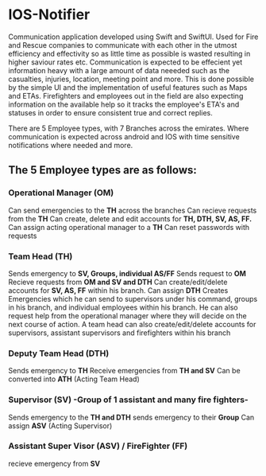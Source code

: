 # IOS-Notifier

Communication application developed using Swift and SwiftUI. Used for Fire and Rescue companies to communicate with each other in the utmost efficiency and effectivity so as little time as possible is wasted resulting in higher saviour rates etc. Communication is expected to be effecient yet information heavy with a large amount of data neeeded such as the casualties, injuries, location, meeting point and more. This is done possible by the simple UI and the implementation of useful features such as Maps and ETAs. Firefighters and employees out in the field are also expecting information on the available help so it tracks the employee's ETA's and statuses in order to ensure consistent true and correct replies.

There are 5 Employee types, with 7 Branches across the emirates. Where communication is expected across android and IOS with time sensitive notifications where needed and more.

## The 5 Employee types are as follows:

### Operational Manager (OM)
Can send emergencies to the **TH** across the branches
Can recieve requests from the **TH**
Can create, delete and edit accounts for **TH, DTH, SV, AS, FF.**
Can assign acting operational manager to a **TH**
Can reset passwords with requests


### Team Head (TH)
Sends emergency to **SV, Groups, individual AS/FF**
Sends request to **OM**
Recieve requests from **OM and SV and DTH**
Can create/edit/delete accounts for **SV, AS, FF** within his branch.
Can assign **DTH**
Creates Emergencies which he can send to supervisors under his command, groups in his branch, and individual employees within his branch. 
He can also request help from the operational manager where they will decide on the next course of action.
A team head can also create/edit/delete accounts for supervisors, assistant supervisors and firefighters within his branch


### Deputy Team Head (DTH)
Sends emergency to **TH**
Receive emergencies from **TH and SV**
Can be converted into **ATH** (Acting Team Head)

### Supervisor (SV) -Group of 1 assistant and many fire fighters-
Sends emergency to the **TH and DTH**
sends emergency to their **Group**
Can assign **ASV** (Acting Supervisor)

### Assistant Super Visor (ASV) / FireFighter (FF)
recieve emergency from **SV**

